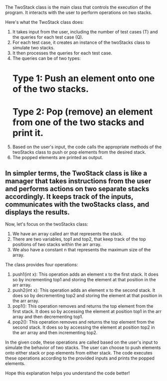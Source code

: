 The TwoStack class is the main class that controls the execution of the program. It interacts with the user to perform operations on two stacks.

Here's what the TwoStack class does:

1. It takes input from the user, including the number of test cases (T) and the queries for each test case (Q).
2. For each test case, it creates an instance of the twoStacks class to simulate two stacks.
3. It then processes the queries for each test case.
4. The queries can be of two types:
    # Type 1: Push an element onto one of the two stacks.
    # Type 2: Pop (remove) an element from one of the two stacks and print it.
5. Based on the user's input, the code calls the appropriate methods of the twoStacks class to push or pop elements from the desired stack.
6. The popped elements are printed as output.

In simpler terms, the TwoStack class is like a manager that takes instructions from the user and performs actions on two separate stacks accordingly. It keeps track of the inputs, communicates with the twoStacks class, and displays the results.
-----------------------------------------------------------------------------------------------------------------------------------------------------------------------------------------------------------
Now, let's focus on the twoStacks class:

1. We have an array called arr that represents the stack.
2. There are two variables, top1 and top2, that keep track of the top positions of two stacks within the arr array.
3. We also have a constant n that represents the maximum size of the array.

The class provides four operations:

1. push1(int x): This operation adds an element x to the first stack. It does so by incrementing top1 and storing the element at that position in the arr array.
2. push2(int x): This operation adds an element x to the second stack. It does so by decrementing top2 and storing the element at that position in the arr array.
3. pop1(): This operation removes and returns the top element from the first stack. It does so by accessing the element at position top1 in the arr array and then decrementing top1.
4. pop2(): This operation removes and returns the top element from the second stack. It does so by accessing the element at position top2 in the arr array and then incrementing top2.

In the given code, these operations are called based on the user's input to simulate the behavior of two stacks. The user can choose to push elements onto either stack or pop elements from either stack. The code executes these operations according to the provided inputs and prints the popped elements.

Hope this explanation helps you understand the code better!
